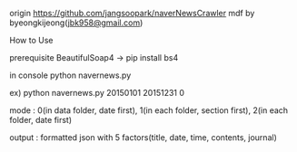 origin https://github.com/jangsoopark/naverNewsCrawler
mdf by byeongkijeong(jbk958@gmail.com)

How to Use

prerequisite BeautifulSoap4 -> pip install bs4

in console
python navernews.py <start date> <end date> <mode>

ex) python navernews.py 20150101 20151231 0

mode : 0(in data folder, date first), 1(in each folder, section first), 2(in each folder, date first)

output : formatted json with 5 factors(title, date, time, contents, journal)

